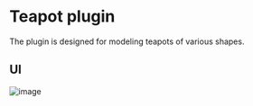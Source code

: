 # Teapot plugin
The plugin is designed for modeling teapots of various shapes.

## UI
![image]([image](https://github.com/Gonenti/Compass-3d-plugin/blob/main/Documentation/UI.png))